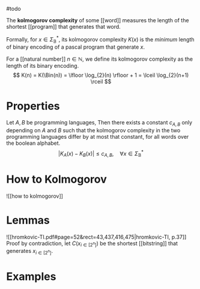 #todo


The **kolmogorov complexity** of some [[word]] measures the length of the shortest [[program]] that generates that word.

Formally, for $x \in \Sigma_{\mathbb{B}}^{*}$, its kolmogorov complexity $K(x)$ is the *minimum* length of binary encoding of a pascal program that generate $x$.

For a [[natural number]] $n \in \mathbb{N}$, we define its kolmogorov complexity as the length of its binary encoding.
$$
K(n) = K(\Bin(n)) = \lfloor \log_{2}(n) \rfloor + 1 = \lceil \log_{2}(n+1) \rceil
$$


# Properties

Let $A, B$ be programming languages, Then there exists a constant $c_{A, B}$ only depending on $A$ and $B$ such that the kolmogorov complexity in the two programming languages differ by at most that constant, for all words over the boolean alphabet.
$$
| K_{A}(x) - K_{B}(x) | \leq c_{A, B}, \quad \forall x \in \Sigma_{\mathbb{B}}^{*}
$$



# How to Kolmogorov
![[how to kolmogorov]]


# Lemmas

![[hromkovic-TI.pdf#page=52&rect=43,437,416,475|hromkovic-TI, p.37]]
Proof by contradiction, let $C(x_{i\in[2^n]})$ be the shortest [[bitstring]] that generates $x_{i\in[2^n]}$.





# Examples
